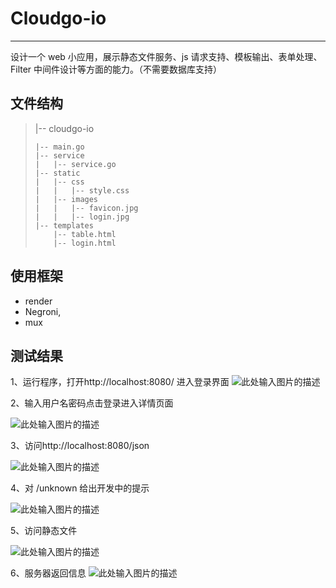 # Cloudgo-io



---

设计一个 web 小应用，展示静态文件服务、js 请求支持、模板输出、表单处理、Filter 中间件设计等方面的能力。（不需要数据库支持）


## 文件结构

> |-- cloudgo-io
>
>
>     |-- main.go
>     |-- service
>     |   |-- service.go
>     |-- static
>     |   |-- css
>     |   |   |-- style.css
>     |   |-- images
>     |   |   |-- favicon.jpg
>     |   |   |-- login.jpg
>     |-- templates
>         |-- table.html
>         |-- login.html

## 使用框架

 - render 
 - Negroni, 
 - mux

## 测试结果
1、运行程序，打开http://localhost:8080/ 进入登录界面
![此处输入图片的描述][1]


  
2、输入用户名密码点击登录进入详情页面

![此处输入图片的描述][2]

3、访问http://localhost:8080/json

![此处输入图片的描述][3]


4、对 /unknown 给出开发中的提示

![此处输入图片的描述][4]

5、访问静态文件

![此处输入图片的描述][5]

6、服务器返回信息
![此处输入图片的描述][6]


  [1]: https://i.loli.net/2018/11/15/5bed83be5e16e.png
  [2]: https://i.loli.net/2018/11/15/5bed83f9ca1c3.png
  [3]: https://i.loli.net/2018/11/15/5bed8434dd266.png
  [4]: https://i.loli.net/2018/11/15/5bed8492cc422.png
  [5]: https://i.loli.net/2018/11/15/5bed84d67bff4.png
  [6]: https://i.loli.net/2018/11/15/5bed84fb893ca.png
